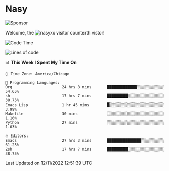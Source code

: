 # Nasy

<!--
<p align="center">
<img height="200" src="https://github-readme-stats.vercel.app/api?username=nasyxx&count_private=true&show_icons=true&theme=dracula&include_all_commits=true"/>
<img height="200" src="https://github-readme-stats.vercel.app/api/top-langs/?username=nasyxx&theme=dracula&hide=html,jupyter+notebook&count_private=true&show_icons=true"/>
</p>

  
----------------
-->

![Sponsor](https://img.shields.io/static/v1.svg?label=Sponsor&message=%E2%9D%A4&logo=GitHub&style=flat&color=pink)
 
Welcome, the ![nasyxx visitor counter](https://count.getloli.com/get/@nasyxx?theme=rule34)th vistor!
 
<!--START_SECTION:waka-->
![Code Time](http://img.shields.io/badge/Code%20Time-2%2C825%20hrs%2048%20mins-blue)

![Lines of code](https://img.shields.io/badge/From%20Hello%20World%20I%27ve%20Written-5%20Million%20lines%20of%20code-blue)

📊 **This Week I Spent My Time On** 

```text
⌚︎ Time Zone: America/Chicago

💬 Programming Languages: 
Org                      24 hrs 8 mins       █████████████░░░░░░░░░░░░   54.65% 
sh                       17 hrs 7 mins       █████████░░░░░░░░░░░░░░░░   38.75% 
Emacs Lisp               1 hr 45 mins        █░░░░░░░░░░░░░░░░░░░░░░░░   3.99% 
Makefile                 30 mins             ░░░░░░░░░░░░░░░░░░░░░░░░░   1.16% 
Python                   27 mins             ░░░░░░░░░░░░░░░░░░░░░░░░░   1.03%

🔥 Editors: 
Emacs                    27 hrs 3 mins       ███████████████░░░░░░░░░░   61.25% 
Zsh                      17 hrs 7 mins       █████████░░░░░░░░░░░░░░░░   38.75%

```


 Last Updated on 12/11/2022 12:51:39 UTC
<!--END_SECTION:waka-->

<!-- ![visitors](https://visitor-badge.laobi.icu/badge?page_id=nasyxx.nasyxx) -->
